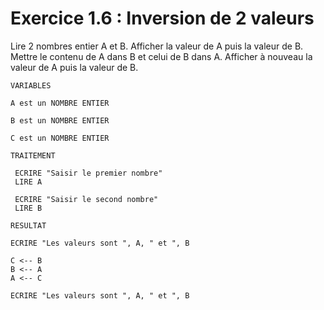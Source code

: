 # Exercice 1.6 : Inversion de 2 valeurs

Lire 2 nombres entier A et B.
Afficher la valeur de A puis la valeur de B.
Mettre le contenu de A dans B et celui de B dans A.
Afficher à nouveau la valeur de A puis la valeur de B.

```
VARIABLES

A est un NOMBRE ENTIER

B est un NOMBRE ENTIER

C est un NOMBRE ENTIER

```

```
TRAITEMENT
 
 ECRIRE "Saisir le premier nombre"
 LIRE A
 
 ECRIRE "Saisir le second nombre"
 LIRE B

 ```
 
 ```
 RESULTAT
 
 ECRIRE "Les valeurs sont ", A, " et ", B

C <-- B
B <-- A
A <-- C

ECRIRE "Les valeurs sont ", A, " et ", B
 ```
